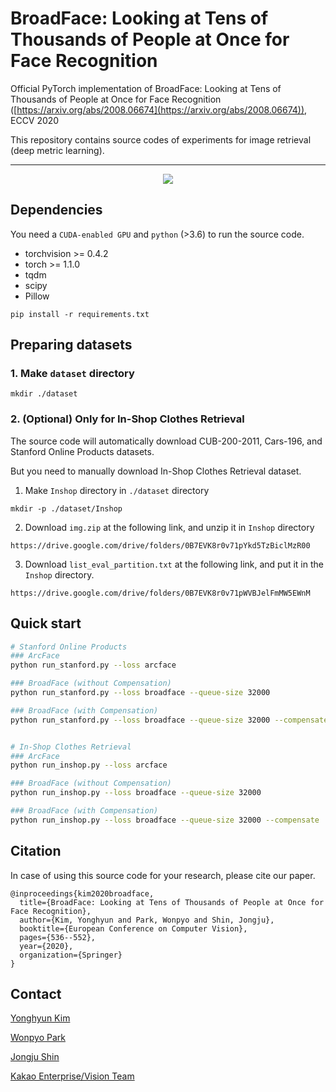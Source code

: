 # BroadFace: Looking at Tens of Thousands of People at Once for Face Recognition

Official PyTorch implementation of BroadFace: Looking at Tens of Thousands of People at Once for Face Recognition ([https://arxiv.org/abs/2008.06674](https://arxiv.org/abs/2008.06674)), ECCV 2020

This repository contains source codes of experiments for image retrieval (deep metric learning).

---
<p align="center">
  <img align="middle" src="./assets/figure2.png"/>
</p>

## Dependencies

You need a `CUDA-enabled GPU` and `python` (>3.6) to run the source code.

- torchvision >= 0.4.2
- torch >= 1.1.0
- tqdm
- scipy
- Pillow


```
pip install -r requirements.txt
```

## Preparing datasets
### 1. Make `dataset` directory 
```
mkdir ./dataset
```
### 2. (Optional) Only for In-Shop Clothes Retrieval
The source code will automatically download CUB-200-2011, Cars-196, and Stanford Online Products datasets.


But you need to manually download In-Shop Clothes Retrieval dataset.


1. Make `Inshop` directory in `./dataset` directory
```
mkdir -p ./dataset/Inshop
```
2. Download `img.zip` at the following link, and unzip it in `Inshop` directory
```
https://drive.google.com/drive/folders/0B7EVK8r0v71pYkd5TzBiclMzR00
```
3. Download  `list_eval_partition.txt` at the following link, and put it in the `Inshop` directory.
```
https://drive.google.com/drive/folders/0B7EVK8r0v71pWVBJelFmMW5EWnM
```



## Quick start
```bash
# Stanford Online Products
### ArcFace
python run_stanford.py --loss arcface

### BroadFace (without Compensation)
python run_stanford.py --loss broadface --queue-size 32000

### BroadFace (with Compensation)
python run_stanford.py --loss broadface --queue-size 32000 --compensate


# In-Shop Clothes Retrieval
### ArcFace
python run_inshop.py --loss arcface

### BroadFace (without Compensation)
python run_inshop.py --loss broadface --queue-size 32000

### BroadFace (with Compensation)
python run_inshop.py --loss broadface --queue-size 32000 --compensate
```


## Citation

In case of using this source code for your research, please cite our paper.

```
@inproceedings{kim2020broadface,
  title={BroadFace: Looking at Tens of Thousands of People at Once for Face Recognition},
  author={Kim, Yonghyun and Park, Wonpyo and Shin, Jongju},
  booktitle={European Conference on Computer Vision},
  pages={536--552},
  year={2020},
  organization={Springer}
}
```


## Contact

[Yonghyun Kim](mailto:gkyh0805@gmail.com)

[Wonpyo Park](mailto:wppark.pio@gmail.com)

[Jongju Shin](mailto:isaac.j.shin@gmail.com)

[Kakao Enterprise/Vision Team](mailto:vision.ai@kakaoenterprise.com)
